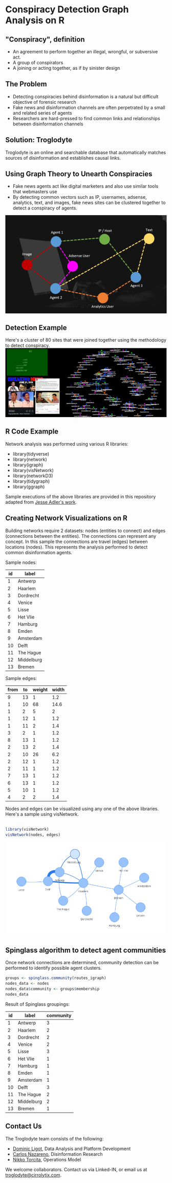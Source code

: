 # Conspiracy Detection Graph Analysis on R

## "Conspiracy", definition

* An agreement to perform together an illegal, wrongful, or subversive act.
* A group of conspirators
* A joining or acting together, as if by sinister design

## The Problem

* Detecting conspiracies behind disinformation is a natural but difficult objective of forensic research
* Fake news and disinformation channels are often perpetrated by a small and related series of agents
* Researchers are hard-pressed to find common links and relationships between disinformation channels

## Solution: Troglodyte

Troglodyte is an online and searchable database that automatically matches sources of disinformation and establishes causal links. 

## Using Graph Theory to Unearth Conspiracies

* Fake news agents act like digital marketers and also use similar tools that webmasters use
* By detecting common vectors such as IP, usernames, adsense, analytics, text, and images, fake news sites can be clustered together to detect a conspiracy of agents. 

![alt text](https://github.com/docligot/conspiracy-detection-r/blob/master/connections.png "Connections")

## Detection Example

Here's a cluster of 80 sites that were joined together using the methodology to detect conspiracy. 
![alt text](https://github.com/docligot/conspiracy-detection-r/blob/master/conspiracy_detection.png "Conspiracy detection")

## R Code Example

Network analysis was performed using various R libraries: 

* library(tidyverse)
* library(network)
* library(igraph)
* library(visNetwork)
* library(networkD3)
* library(tidygraph)
* library(ggraph)

Sample executions of the above libraries are provided in this repository adapted from [Jesse Adler's work](https://www.jessesadler.com/post/network-analysis-with-r/).

## Creating Network Visualizations on R

Building networks require 2 datasets: nodes (entities to connect) and edges (connections between the entities). The connections can represent any concept. In this sample the connections are travel (edges) between locations (nodes). This represents the analysis performed to detect common disinformation agents. 

Sample nodes: 

id | label     
--- | ---
1 | Antwerp   
2 | Haarlem   
3 | Dordrecht 
4 | Venice    
5 | Lisse     
6 | Het Vlie  
7 | Hamburg   
8 | Emden     
9 | Amsterdam 
10 | Delft     
11 | The Hague 
12 | Middelburg
13 | Bremen

Sample edges:

from | to | weight | width
--- | --- | --- | ---
9 | 13 | 1 | 1.2
1 | 10 | 68 | 14.6
1 | 2 | 5 | 2  
1 | 12 | 1 | 1.2
1 | 11 | 2 | 1.4
3 | 2 | 1 | 1.2
8 | 13 | 1 | 1.2
2 | 13 | 2 | 1.4
2 | 10 | 26 | 6.2
2 | 12 | 1 | 1.2
2 | 11 | 1 | 1.2
7 | 13 | 1 | 1.2
6 | 13 | 1 | 1.2
5 | 10 | 1 | 1.2
4 | 2 | 2 | 1.4

Nodes and edges can be visualized using any one of the above libraries. Here's a sample using visNetwork. 

```r

library(visNetwork)
visNetwork(nodes, edges)

```

![alt text](https://github.com/docligot/conspiracy-detection-r/blob/master/network_sample.png "Network Sample")

## Spinglass algorithm to detect agent communities

Once network connections are determined, community detection can be performed to identify possible agent clusters.  

```r
groups <- spinglass.community(routes_igraph)
nodes_data <- nodes
nodes_data$community <- groups$membership
nodes_data
```

Result of Spinglass groupings: 

 id | label | community 
 --- | --- | ---
 1 | Antwerp | 3 
 2 | Haarlem | 2 
 3 | Dordrecht | 2 
 4 | Venice | 2 
 5 | Lisse | 3 
 6 | Het Vlie | 1 
 7 | Hamburg | 1 
 8 | Emden | 1 
 9 | Amsterdam | 1 
 10 | Delft | 3 
 11 | The Hague | 2 
 12 | Middelburg | 2 
 13 | Bremen | 1 
 
## Contact Us

The Troglodyte team consists of the following: 

* [Dominic Ligot](https://www.linkedin.com/in/docligot/), Data Analysis and Platform Development
* [Carlos Nazareno](https://www.linkedin.com/in/object404/), Disinformation Research
* [Nikko Torcita](https://www.linkedin.com/in/nikko-torcita/), Operations Model 

We welcome collaborators. Contact us via Linked-IN, or email us at troglodyte@cirrolytix.com.
